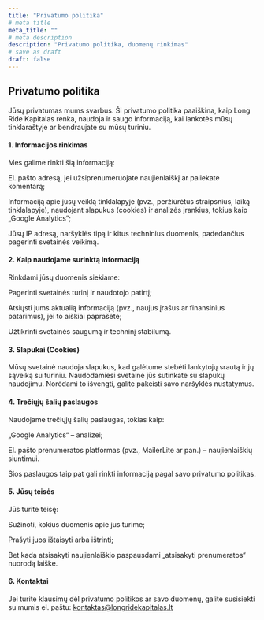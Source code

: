 ```yaml
---
title: "Privatumo politika"
# meta title
meta_title: ""
# meta description
description: "Privatumo politika, duomenų rinkimas"
# save as draft
draft: false
---
```


## Privatumo politika

Jūsų privatumas mums svarbus. Ši privatumo politika paaiškina, kaip Long Ride Kapitalas renka, naudoja ir saugo informaciją, kai lankotės mūsų tinklaraštyje ar bendraujate su mūsų turiniu.

#### 1. Informacijos rinkimas

Mes galime rinkti šią informaciją:

El. pašto adresą, jei užsiprenumeruojate naujienlaiškį ar paliekate komentarą;

Informaciją apie jūsų veiklą tinklalapyje (pvz., peržiūrėtus straipsnius, laiką tinklalapyje), naudojant slapukus (cookies) ir analizės įrankius, tokius kaip „Google Analytics“;

Jūsų IP adresą, naršyklės tipą ir kitus techninius duomenis, padedančius pagerinti svetainės veikimą.

#### 2. Kaip naudojame surinktą informaciją

Rinkdami jūsų duomenis siekiame:

Pagerinti svetainės turinį ir naudotojo patirtį;

Atsiųsti jums aktualią informaciją (pvz., naujus įrašus ar finansinius patarimus), jei to aiškiai paprašėte;

Užtikrinti svetainės saugumą ir techninį stabilumą.

#### 3. Slapukai (Cookies)

Mūsų svetainė naudoja slapukus, kad galėtume stebėti lankytojų srautą ir jų sąveiką su turiniu. Naudodamiesi svetaine jūs sutinkate su slapukų naudojimu. Norėdami to išvengti, galite pakeisti savo naršyklės nustatymus.

#### 4. Trečiųjų šalių paslaugos

Naudojame trečiųjų šalių paslaugas, tokias kaip:

„Google Analytics“ – analizei;

El. pašto prenumeratos platformas (pvz., MailerLite ar pan.) – naujienlaiškių siuntimui.

Šios paslaugos taip pat gali rinkti informaciją pagal savo privatumo politikas.

#### 5. Jūsų teisės

Jūs turite teisę:

Sužinoti, kokius duomenis apie jus turime;

Prašyti juos ištaisyti arba ištrinti;

Bet kada atsisakyti naujienlaiškio paspausdami „atsisakyti prenumeratos“ nuorodą laiške.

#### 6. Kontaktai

Jei turite klausimų dėl privatumo politikos ar savo duomenų, galite susisiekti su mumis el. paštu: kontaktas@longridekapitalas.lt
